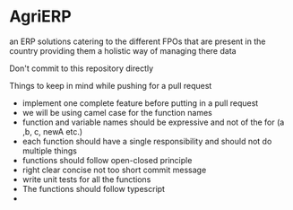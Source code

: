 # AgriERP
an ERP solutions catering to the different FPOs that are present in the country providing them a holistic way of managing there data

Don't commit to this repository directly

Things to keep in mind while pushing for a pull request
- implement one complete feature before putting in a pull request
- we will be using camel case for the function names
- function and variable names should be expressive and not of the for (a ,b, c, newA etc.)
- each function should have a single responsibility and should not do multiple things
- functions should follow open-closed principle
- right clear concise not too short commit message
- write unit tests for all the functions
- The functions should follow typescript
- 
